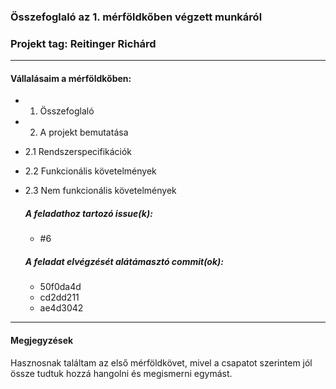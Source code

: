 ### Összefoglaló az 1. mérföldkőben végzett munkáról

### Projekt tag: Reitinger Richárd

___

#### Vállalásaim a mérföldkőben: 

 - 1. Összefoglaló
 - 2. A projekt bemutatása
 - 2.1 Rendszerspecifikációk
 - 2.2 Funkcionális követelmények 
 - 2.3 Nem funkcionális követelmények

    ##### A feladathoz tartozó issue(k):

     - #6

    ##### A feladat elvégzését alátámasztó commit(ok):

     - 50f0da4d
     - cd2dd211
     - ae4d3042
___

#### Megjegyzések

Hasznosnak találtam az első mérföldkövet, mivel a csapatot szerintem jól össze tudtuk hozzá hangolni és megismerni egymást.


